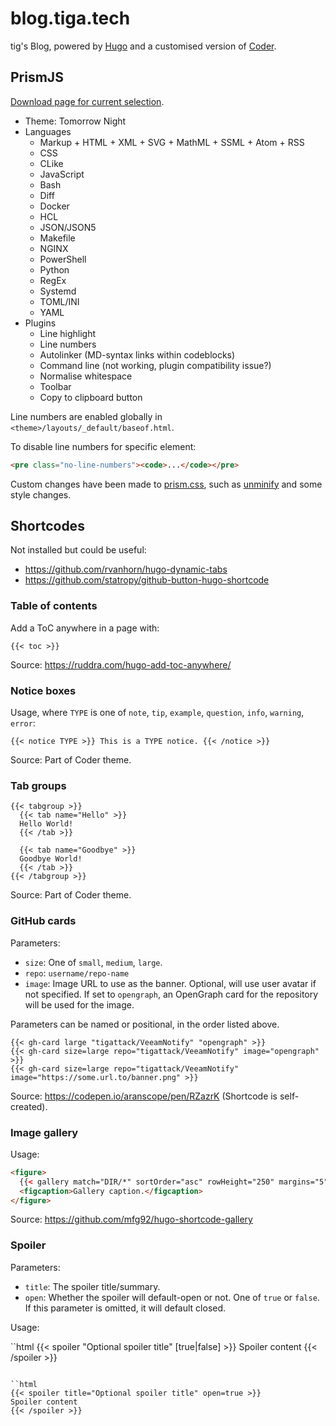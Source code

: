 # blog.tiga.tech

tig's Blog, powered by [Hugo](https://gohugo.io/) and a customised version of [Coder](https://github.com/luizdepra/hugo-coder/).

## PrismJS

[Download page for current selection](https://prismjs.com/download.html#themes=prism-tomorrow&languages=markup+css+clike+javascript+bash+diff+docker+hcl+json+json5+makefile+nginx+powershell+python+regex+systemd+toml+yaml&plugins=line-highlight+line-numbers+autolinker+command-line+normalize-whitespace+toolbar+copy-to-clipboard).

* Theme: Tomorrow Night
* Languages
    * Markup + HTML + XML + SVG + MathML + SSML + Atom + RSS
    * CSS
    * CLike
    * JavaScript
    * Bash
    * Diff
    * Docker
    * HCL
    * JSON/JSON5
    * Makefile
    * NGINX
    * PowerShell
    * Python
    * RegEx
    * Systemd
    * TOML/INI
    * YAML
* Plugins
    * Line highlight
    * Line numbers
    * Autolinker (MD-syntax links within codeblocks)
    * Command line (not working, plugin compatibility issue?)
    * Normalise whitespace
    * Toolbar
    * Copy to clipboard button

Line numbers are enabled globally in `<theme>/layouts/_default/baseof.html`.

To disable line numbers for specific element:
```html
<pre class="no-line-numbers"><code>...</code></pre>
```

Custom changes have been made to [prism.css](static/css/prism.css), such as [unminify](https://unminify.com/) and some style changes.

## Shortcodes

Not installed but could be useful:

* <https://github.com/rvanhorn/hugo-dynamic-tabs>
* <https://github.com/statropy/github-button-hugo-shortcode>

### Table of contents

Add a ToC anywhere in a page with:

```text
{{< toc >}}
```

Source: <https://ruddra.com/hugo-add-toc-anywhere/>

### Notice boxes

Usage, where `TYPE` is one of `note`, `tip`, `example`, `question`, `info`, `warning`, `error`:

```text
{{< notice TYPE >}} This is a TYPE notice. {{< /notice >}}
```

Source: Part of Coder theme.

### Tab groups

```text
{{< tabgroup >}}
  {{< tab name="Hello" >}}
  Hello World!
  {{< /tab >}}

  {{< tab name="Goodbye" >}}
  Goodbye World!
  {{< /tab >}}
{{< /tabgroup >}}
```

Source: Part of Coder theme.

### GitHub cards

Parameters:
* `size`: One of `small`, `medium`, `large`.
* `repo`: `username/repo-name`
* `image`: Image URL to use as the banner. Optional, will use user avatar if not specified. If set to `opengraph`, an OpenGraph card for the repository will be used for the image.

Parameters can be named or positional, in the order listed above.

```text
{{< gh-card large "tigattack/VeeamNotify" "opengraph" >}}
{{< gh-card size=large repo="tigattack/VeeamNotify" image="opengraph" >}}
{{< gh-card size=large repo="tigattack/VeeamNotify" image="https://some.url.to/banner.png" >}}
```

Source: <https://codepen.io/aranscope/pen/RZazrK> (Shortcode is self-created).

### Image gallery

Usage:

```html
<figure>
  {{< gallery match="DIR/*" sortOrder="asc" rowHeight="250" margins="5" thumbnailResizeOptions="600x600 q90 Lanczos" showExif=false previewType="blur" embedPreview="true" loadJQuery=true >}}
  <figcaption>Gallery caption.</figcaption>
</figure>
```

Source: <https://github.com/mfg92/hugo-shortcode-gallery>

### Spoiler

Parameters:
- `title`: The spoiler title/summary.
- `open`: Whether the spoiler will default-open or not. One of `true` or `false`. If this parameter is omitted, it will default closed.

Usage:

``html
{{< spoiler "Optional spoiler title" [true|false] >}}
Spoiler content
{{< /spoiler >}}
```

``html
{{< spoiler title="Optional spoiler title" open=true >}}
Spoiler content
{{< /spoiler >}}
```
